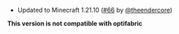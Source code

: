 - Updated to Minecraft 1.21.10 ([#66](https://github.com/xiaocihua/stack-to-nearby-chests/pull/66) by [@theendercore](https://github.com/theendercore))

**This version is not compatible with optifabric**